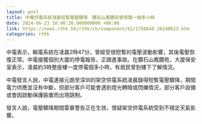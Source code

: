 ```yaml
---
layout: post
title: 中電供電系統凌晨短暫電壓驟降　鑽石山鳳鑽苑曾停電一個多小時
date: 2024-06-23 10:40:26.000000000 +08:00
link: https://news.rthk.hk/rthk/ch/component/k2/1758648-20240623.htm
categories: rthk
---
```


中電表示，輸電系統在凌晨2時47分，曾經受很短暫的電壓波動影響，其後電壓恢復正常。中電接獲個別大廈的停電報告，正跟進事故。在鑽石山鳳鑽苑，大廈保安室表示，凌晨約3時整座樓一度停電個多小時，有居民曾到樓下了解情況。

中電發言人說，中電連接元朗至深圳的架空供電系統凌晨錄得短暫電壓驟降，期間電力供應並沒有中斷，但部分客戶可能會遇到燈光轉暗或閃爍情況，部分客戶設備或會因啟動保護裝置而出現跳制。
 
發言人說，電壓驟降期間雷暴警告正在生效，懷疑架空供電系統受到不穩定天氣影響。
